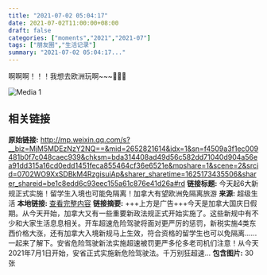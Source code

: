 ```yaml
---
title: "2021-07-02 05:04:17"
date: 2021-07-02T11:00:00+08:00
draft: false
categories: ["moments","2021","2021-07"]
tags: ["朋友圈","生活记录"]
summary: "2021-07-02 05:04:17..."
---
```


啊啊啊！！！我想去欧洲玩啊~~~🤩🤩🤩

![Media 1](/Moments/photos/2021-07-02/202107020504170.jpg)

## 相关链接

**原始链接:** http://mp.weixin.qq.com/s?__biz=MjM5MDEzNzY2NQ==&mid=2652821614&idx=1&sn=f4509a3f1ec009481b0f7c048caec939&chksm=bda314408ad49d56c582dd71040d904a56ea91dd315a16cd0edd1451feca855464cf36e6521e&mpshare=1&scene=2&srcid=0702WO9XxSDBkM4RzgisuiAp&sharer_sharetime=1625173435506&sharer_shareid=be1c8edd6c93eec155a61c876e41d26a#rd
**链接标题:** 今天起6大新规正式实施！留学生入境也可能免隔离！加拿大有望欧洲免隔离旅游
**来源:** 超级生活
**本地链接:** [查看完整内容](/link_content/2021/07/2021-07-02-1/link_content/)
**链接摘要:** +++上方是广告+++今天是加拿大国庆日假期。从今天开始，加拿大又有一些重要新政法规正式开始实施了。这些新规中有不少和大家生活息息相关。开车超速危险驾驶将面对更严厉的惩罚，新税实施4类东西价格大涨，还有加拿大入境新规马上生效，符合资格的留学生也可以免隔离......一起来了解下。安省危险驾驶新法实施超速被罚更严多伦多老司机们注意！从今天2021年7月1日开始，安省正式实施新危险驾驶法。千万别狂超速...
**包含图片:** 30 张

